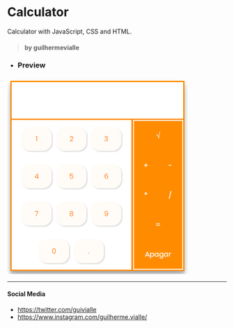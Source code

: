 # Calculator
Calculator with JavaScript, CSS and HTML.

> #### by guilhermevialle

- ### Preview


![Interface](https://github.com/guilhermevialle/Calculator/blob/main/Calculator/Screenshots/capture.PNG)

------------

#### Social Media

- https://twitter.com/guivialle
- https://www.instagram.com/guilherme.vialle/

